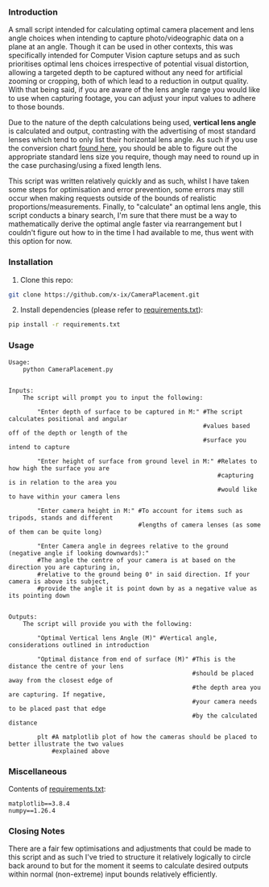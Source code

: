 ### Introduction

A small script intended for calculating optimal camera placement and lens angle choices when intending to capture photo/videographic data on a plane at an angle. Though it can be used in other contexts, this was specifically intended for Computer Vision capture setups and as such prioritises optimal lens choices irrespective of potential visual distortion, allowing a targeted depth to be captured without any need for artificial zooming or cropping, both of which lead to a reduction in output quality. With that being said, if you are aware of the lens angle range you would like to use when capturing footage, you can adjust your input values to adhere to those bounds.

Due to the nature of the depth calculations being used, **vertical lens angle** is calculated and output, contrasting with the advertising of most standard lenses which tend to only list their horizontal lens angle. As such if you use the conversion chart [found here](https://www.nikonians.org/reviews/fov-tables), you should be able to figure out the appropriate standard lens size you require, though may need to round up in the case purchasing/using a fixed length lens.

This script was written relatively quickly and as such, whilst I have taken some steps for optimisation and error prevention, some errors may still occur when making requests outside of the bounds of realistic proportions/measurements. Finally, to "calculate" an optimal lens angle, this script conducts a binary search, I'm sure that there must be a way to mathematically derive the optimal angle faster via rearrangement but I couldn't figure out how to in the time I had available to me, thus went with this option for now. 


### Installation

1. Clone this repo:
```bash
git clone https://github.com/x-ix/CameraPlacement.git
```
2. Install dependencies (please refer to [requirements.txt](requirements.txt)):
```bash
pip install -r requirements.txt
```

### Usage
```
Usage:
    python CameraPlacement.py


Inputs:
    The script will prompt you to input the following:
    
        "Enter depth of surface to be captured in M:" #The script calculates positional and angular
                                                      #values based off of the depth or length of the
                                                      #surface you intend to capture

        "Enter height of surface from ground level in M:" #Relates to how high the surface you are
                                                          #capturing is in relation to the area you
                                                          #would like to have within your camera lens

        "Enter camera height in M:" #To account for items such as tripods, stands and different
                                    #lengths of camera lenses (as some of them can be quite long)

        "Enter Camera angle in degrees relative to the ground (negative angle if looking downwards):"
        #The angle the centre of your camera is at based on the direction you are capturing in,
        #relative to the ground being 0° in said direction. If your camera is above its subject,
        #provide the angle it is point down by as a negative value as its pointing down


Outputs:
    The script will provide you with the following:

        "Optimal Vertical lens Angle (M)" #Vertical angle, considerations outlined in introduction

        "Optimal distance from end of surface (M)" #This is the distance the centre of your lens
                                                   #should be placed away from the closest edge of
                                                   #the depth area you are capturing. If negative,
                                                   #your camera needs to be placed past that edge
                                                   #by the calculated distance

        plt #A matplotlib plot of how the cameras should be placed to better illustrate the two values
            #explained above
```


### Miscellaneous
Contents of [requirements.txt](requirements.txt):
```
matplotlib==3.8.4
numpy==1.26.4
```


### Closing Notes
There are a fair few optimisations and adjustments that could be made to this script and as such I've tried to structure it relatively logically to circle back around to but for the moment it seems to calculate desired outputs within normal (non-extreme) input bounds relatively efficiently.
